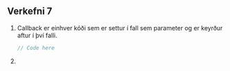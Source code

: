 ## Verkefni 7

1. Callback er einhver kóði sem er settur í fall sem parameter og er keyrður aftur í því falli.
    ```javascript 
    // Code here


    ```
  
2.  
